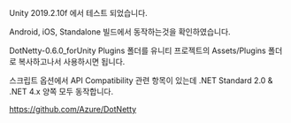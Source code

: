 Unity 2019.2.10f 에서 테스트 되었습니다.

Android, iOS, Standalone 빌드에서 동작하는것을 확인하였습니다.

DotNetty-0.6.0_forUnity Plugins 폴더를 유니티 프로젝트의 Assets/Plugins 폴더로 복사하고나서 사용하시면 됩니다.

스크립트 옵션에서 API Compatibility 관련 항목이 있는데
.NET Standard 2.0 & .NET 4.x 양쪽 모두 동작합니다.



https://github.com/Azure/DotNetty